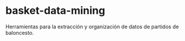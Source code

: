 # basket-data-mining
 Herramientas para la extracción y organización de datos de partidos de baloncesto.
